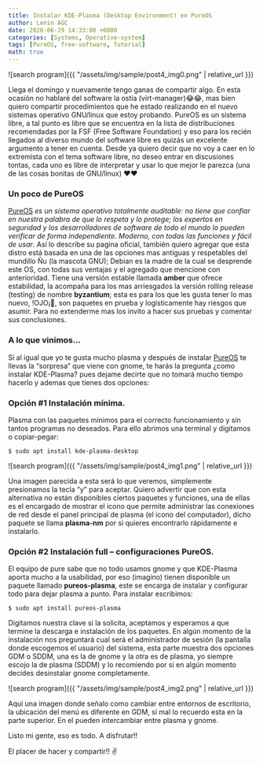 ```yaml
---
title: Instalar KDE-Plasma (Desktop Environment) en PureOS
author: Lenin AGC
date: 2020-06-29 14:33:00 +0800
categories: [Systems, Operative-system]
tags: [PureOS, free-software, Tutorial]
math: true
---
```


![search program]({{ "/assets/img/sample/post4_img0.png" | relative_url }})

Llega el domingo y nuevamente tengo ganas de compartir algo. En esta ocasión no hablaré del software la ostia (virt-manager)😂😂, mas bien quiero compartir procedimientos que he estado realizando en el nuevo sistemas operativo GNU/linux que estoy probando. PureOS es un sistema libre, a tal punto es libre que se encuentra en la lista de distribuciones recomendadas por la FSF (Free Software Foundation) y eso para los recién llegados al diverso mundo del software libre es quizás un excelente argumento a tener en cuenta. Desde ya quiero decir que no voy a caer en lo extremista con el tema software libre, no deseo entrar en discusiones tontas, cada uno es libre de interpretar y usar lo que mejor le parezca (una de las cosas bonitas de GNU/linux) ❤️❤️

<h3>Un poco de PureOS</h3>

[PureOS](https://pureos.net/) *es un sistema operativo totalmente auditable: no tiene que confiar en nuestra palabra de que lo respeta y lo protege; los expertos en seguridad y los desarrolladores de software de todo el mundo lo pueden verificar de forma independiente. Moderno, con todas las funciones y fácil de usar*. Así lo describe su pagina oficial, también quiero agregar que esta distro está basada en una de las opciones mas antiguas y respetables del mundillo Ñu (la mascota GNU); Debian es la madre de la cual se desprende este OS, con todas sus ventajas y el agregado que mencione con anterioridad. Tiene una versión estable llamada **amber** que ofrece estabilidad, la acompaña para los mas arriesgados la versión rolling release (testing) de nombre **byzantium**; esta es para los que les gusta tener lo mas nuevo, !OJO¡👀, son paquetes en prueba y logísticamente hay riesgos que asumir. Para no extenderme mas los invito a hacer sus pruebas y comentar sus conclusiones.

<h3>A lo que vinimos…</h3>

Si al igual que yo te gusta mucho plasma y después de instalar [PureOS](https://pureos.net/) te llevas la “sorpresa” que viene con gnome, te harás la pregunta ¿como instalar KDE-Plasma? pues dejame decirte que no tomará mucho tiempo hacerlo y ademas que tienes dos opciones:

<h3>Opción #1 Instalación mínima.</h3>

Plasma con las paquetes mínimos para el correcto funcionamiento y sin tantos programas no deseados. Para ello abrimos una terminal y digitamos o copiar-pegar:

```terminal
$ sudo apt install kde-plasma-desktop
```
![search program]({{ "/assets/img/sample/post4_img1.png" | relative_url }})

Una imagen parecida a esta será lo que veremos, simplemente presionamos la tecla “y” para aceptar. Quiero advertir que con esta alternativa no están disponibles ciertos paquetes y funciones, una de ellas es el encargado de mostrar el icono que permite administrar las conexiones de red desde el panel principal de plasma (el icono del computador), dicho paquete se llama **plasma-nm** por si quieres encontrarlo rápidamente e instalarlo.

<h3>Opción #2 Instalación full – configuraciones PureOS.</h3>

El equipo de pure sabe que no todo usamos gnome y que KDE-Plasma aporta mucho a la usabilidad, por eso (imagino) tienen disponible un paquete llamado **pureos-plasma**, este se encarga de instalar y configurar todo para dejar plasma a punto. Para instalar escribimos:

```terminal
$ sudo apt install pureos-plasma
```
Digitamos nuestra clave si la solicita, aceptamos y esperamos a que termine la descarga e instalación de los paquetes. En algún momento de la instalación nos preguntará cual será el administrador de sesión (la pantalla donde escogemos el usuario) del sistema, esta parte muestra dos opciones GDM o SDDM, una es la de gnome y la otra es de plasma, yo siempre escojo la de plasma (SDDM) y lo recomiendo por si en algún momento decides desinstalar gnome completamente.

![search program]({{ "/assets/img/sample/post4_img2.png" | relative_url }})

Aquí una imagen donde señalo como cambiar entre entornos de escritorio, la ubicación del menú es diferente en GDM, si mal lo recuerdo esta en la parte superior. En el pueden intercambiar entre plasma y gnome.

Listo mi gente, eso es todo. A disfrutar!!

El placer de hacer y compartir!! ✌️